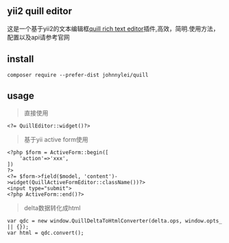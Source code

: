 ## yii2 quill editor
这是一个基于yii2的文本编辑框[quill rich text editor](https://quilljs.com)插件,高效，简明.使用方法，配置以及api请参考官网

## install
```
composer require --prefer-dist johnnylei/quill
```

## usage
> 直接使用
```
<?= QuillEditor::widget()?>
```
> 基于yii active form使用
```
<?php $form = ActiveForm::begin([
    'action'=>'xxx',
])
?>
<?= $form->field($model, 'content')->widget(QuillActiveFormEditor::className())?>
<input type="submit">
<?php ActiveForm::end()?>
```
> delta数据转化成html
```
var qdc = new window.QuillDeltaToHtmlConverter(delta.ops, window.opts_ || {});
var html = qdc.convert();
```

